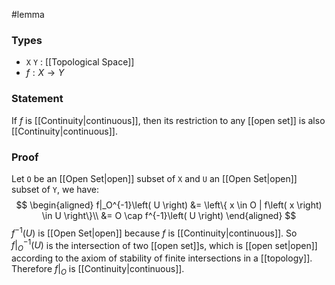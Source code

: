 #lemma
### Types
- `X` `Y` : [[Topological Space]]
- $f : X \to Y$
### Statement
If $f$ is [[Continuity|continuous]], then its restriction to any [[open set]] is also [[Continuity|continuous]]. 
### Proof
Let `O` be an [[Open Set|open]] subset of `X` and `U` an [[Open Set|open]] subset of `Y`, we have:
$$
\begin{aligned}
f|_O^{-1}\left( U \right) &= \left\{ x \in O | f\left( x \right) \in U  \right\}\\
&= O \cap f^{-1}\left( U \right) 
\end{aligned}
$$
$f^{-1}\left( U \right)$ is [[Open Set|open]] because $f$ is [[Continuity|continuous]]. So $f|_O^{-1}\left( U \right)$ is the intersection of two [[open set]]s, which is [[open set|open]] according to the axiom of stability of finite intersections in a [[topology]]. Therefore $f|_O$ is [[Continuity|continuous]].